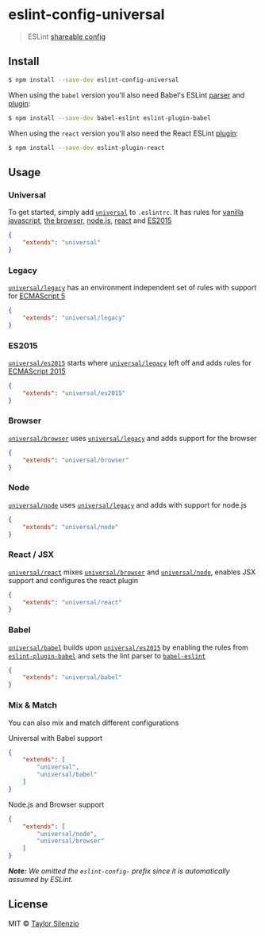 # eslint-config-universal

> ESLint [shareable config](http://eslint.org/docs/developer-guide/shareable-configs.html)


## Install

```bash
$ npm install --save-dev eslint-config-universal
```

When using the `babel` version you'll also need Babel's ESLint [parser](https://github.com/babel/babel-eslint) and [plugin](https://github.com/babel/eslint-plugin-babel):

```bash
$ npm install --save-dev babel-eslint eslint-plugin-babel
```

When using the `react` version you'll also need the React ESLint [plugin](https://github.com/yannickcr/eslint-plugin-react):

```bash
$ npm install --save-dev eslint-plugin-react
```


## Usage

### Universal

To get started, simply add [`universal`](index.js) to `.eslintrc`. It has rules for [vanilla javascript](#legacy), [the browser](#browser), [node.js](#node), [react](#react) and [ES2015](#es2015)

```json
{
    "extends": "universal"
}
```

### <a name="legacy"></a>Legacy

[`universal/legacy`](legacy.js) has an environment independent set of rules with support for [ECMAScript 5](http://www.ecma-international.org/ecma-262/5.1/)

```json
{
    "extends": "universal/legacy"
}
```

### <a name="es2015"></a>ES2015

[`universal/es2015`](es2015.js) starts where [`universal/legacy`](#legacy) left off and adds rules for [ECMAScript 2015](http://www.ecma-international.org/ecma-262/6.0/)

```json
{
    "extends": "universal/es2015"
}
```

### <a name="browser"></a>Browser

[`universal/browser`](browser.js) uses [`universal/legacy`](#legacy) and adds support for the browser

```json
{
    "extends": "universal/browser"
}
```

### <a name="node"></a>Node

[`universal/node`](node.js) uses [`universal/legacy`](#legacy) and adds with support for node.js

```json
{
    "extends": "universal/node"
}
```

### <a name="react"></a>React / JSX

[`universal/react`](react.js) mixes [`universal/browser`](#browser) and [`universal/node`](#node), enables JSX support and configures the react plugin

```json
{
    "extends": "universal/react"
}
```

### <a name="babel"></a>Babel

[`universal/babel`](babel.js) builds upon [`universal/es2015`](#es2015) by enabling the rules from [`eslint-plugin-babel`](https://github.com/babel/eslint-plugin-babel) and sets the lint parser to [`babel-eslint`](https://github.com/babel/babel-eslint)

```json
{
    "extends": "universal/babel"
}
```

### Mix &amp; Match
You can also mix and match different configurations

Universal with Babel support
```json
{
    "extends": [
        "universal",
        "universal/babel"
    ]
}
```

Node.js and Browser support
```json
{
    "extends": [
        "universal/node",
        "universal/browser"
    ]
}
```

_**Note:** We omitted the `eslint-config-` prefix since it is automatically assumed by ESLint._

## License

MIT © [Taylor Silenzio](http://tsilenz.io)
